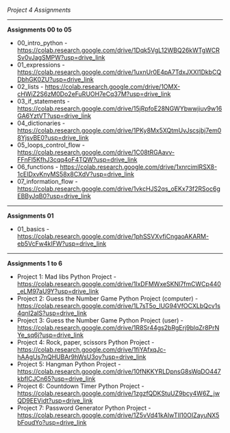 *Project 4 Assignments*

***
**Assignments 00 to 05**
- 00_intro_python - https://colab.research.google.com/drive/1Dqk5VgL12WBQ26kWTgWCRSv0vJagSMPW?usp=drive_link
- 01_expressions - https://colab.research.google.com/drive/1uxnUr0E4pA7TdxJXXl1DkbCQDbhGK0ZU?usp=drive_link
- 02_lists - https://colab.research.google.com/drive/1OMX-cHWiZ2S6zM0Do2eFuRUOH7eCq37M?usp=drive_link
- 03_if_statements - https://colab.research.google.com/drive/15jRpfoE28NGWYbwwjiuv9w16GA6YztVT?usp=drive_link
- 04_dictionaries - https://colab.research.google.com/drive/1PKy8Mx5XQtmUvJscsjbj7em08YjsvBE0?usp=drive_link
- 05_loops_control_flow - https://colab.research.google.com/drive/1C08tRGAavv-FFnFl5KfhJ3cqq4oF4TQW?usp=drive_link
- 06_functions - https://colab.research.google.com/drive/1xnrcimlRSX8-1cEIDxvKnyMS58x8CXdV?usp=drive_link
- 07_information_flow - https://colab.research.google.com/drive/1vkcHJS2qs_oEKx73f2RSoc6gEBByJqB0?usp=drive_link

***
**Assignments 01**   

- 01_basics  - https://colab.research.google.com/drive/1phSSVXvfiCngaoAKARM-eb5VcFw4kIFW?usp=drive_link

***

**Assignments 1 to 6**
- Project 1: Mad libs Python Project - https://colab.research.google.com/drive/1lxDFMWxeSKNl7fmCWCp440_eLM97aU9Y?usp=drive_link
- Project 2: Guess the Number Game Python Project (computer) - https://colab.research.google.com/drive/1L7sT5o_lUG94VfOCXLbQcv1s4qnI2aIS?usp=drive_link
- Project 3: Guess the Number Game Python Project (user) -  https://colab.research.google.com/drive/1R8Sr44gs2bRgErj9blqZr8PrNYe_sq6j?usp=drive_link
- Project 4: Rock, paper, scissors Python Project -  https://colab.research.google.com/drive/1fiYAfxqJc-hAAgUs7nQHUBAr9hWsU3oy?usp=drive_link
- Project 5: Hangman Python Project - https://colab.research.google.com/drive/10fNKKYRLDpnsG8sWqDO447kbfICJCn65?usp=drive_link
- Project 6: Countdown Timer Python Project - https://colab.research.google.com/drive/1zgzfQDKStuUZ9bcy4W6Z_jwQD9EEVidt?usp=drive_link
- Project 7: Password Generator Python Project - https://colab.research.google.com/drive/1Z5vVd41kAIwTIl10OIZayuNX5bFoudYo?usp=drive_link
   






